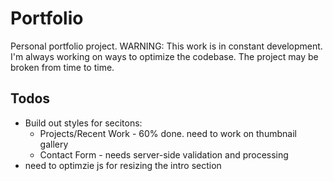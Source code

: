 # Portfolio

Personal portfolio project.
WARNING: This work is in constant development. I'm always working on ways to optimize the codebase. The project may be broken from time to time.

## Todos
* Build out styles for secitons:
	* Projects/Recent Work - 60% done. need to work on thumbnail gallery
	* Contact Form - needs server-side validation and processing
* need to optimzie js for resizing the intro section